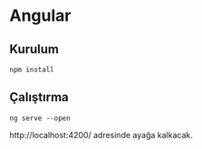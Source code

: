 # Angular


## Kurulum
    npm install

## Çalıştırma
    ng serve --open

http://localhost:4200/ adresinde ayağa kalkacak.

